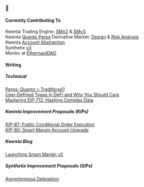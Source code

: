 ### 👋

#### Currently Contributing To
Kwenta Trading Engine: [SMv2](https://github.com/Kwenta/smart-margin) & [SMv3](https://github.com/Kwenta/smart-margin-v3) <br>
Kwenta [Quanto Perps](https://github.com/Kwenta/synthetix-v3/tree/dev) Derivative Market: [Design](https://github.com/Kwenta/kwenta-state-log/blob/master/kips/kip-117.md) & [Risk Analysis](quanto-py) <br>
Kwenta [Account Abstraction](https://github.com/Kwenta/scw-contracts) <br>
Synthetix [v3](https://github.com/Synthetixio/synthetix-v3) <br>
Mentor at [EthernautDAO](https://forum.ethernautdao.io/t/smart-contract-engineer-mentorship-with-jared-at-kwenta/) <br>

#### Writing
##### Technical
[Perps: Quanto > Traditional?](https://mirror.xyz/jaredborders.eth/jiCrjwoSNgQJejd3AqEmA-Lv0YFwBdB0C7tmDgyoh0U) <br>
[User-Defined Types in DeFi and Why You Should Care](https://mirror.xyz/jaredborders.eth/9JWZAGP8o8plKXAZWY6h0shiw5y4lgmbHjqep3IXN4I) <br>
[Mastering EIP-712: Hashing Complex Data](https://mirror.xyz/jaredborders.eth/G2RP5XAfLbNZv01DXgxuzv_34bQF_PuO1X2u0Nhop9g) <br>
##### Kwenta Improvement Proposals (KIPs)
[KIP-87: Public Conditional Order Execution](https://gov.kwenta.eth.limo/kips/kip-087/) <br>
[KIP-80: Smart Margin Account Upgrade](https://gov.kwenta.eth.limo/kips/kip-080/) <br>
##### Kwenta Blog
[Launching Smart Margin v2](https://mirror.xyz/kwenta.eth/I9l_QSOvf6kGQos3SXltES9WCAvEklS56aIbKHccHUg) <br>
##### Synthetix Improvement Proposals (SIPs)
[Asynchronous Delegation](https://sips.synthetix.io/sips/sip-366/)
